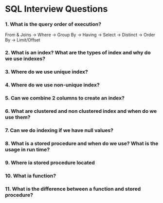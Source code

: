 # SQL Interview Questions

### 1. What is the query order of execution?
From & Joins -> Where -> Group By -> Having -> Select -> Distinct -> Order By -> Limit/Offset

### 2. What is an index? What are the types of index and why do we use indexes?

### 3. Where do we use unique index?

### 4. Where do we use non-unique index?

### 5. Can we combine 2 columns to create an index?

### 6. What are clustered and non clustered index and when do we use them?

### 7. Can we do indexing if we have null values?

### 8. What is a stored procedure and when do we use? What is the usage in run time?

### 9. Where ia stored procedure located

### 10. What ia function?

### 11. What is the difference between a function and stored procedure?

